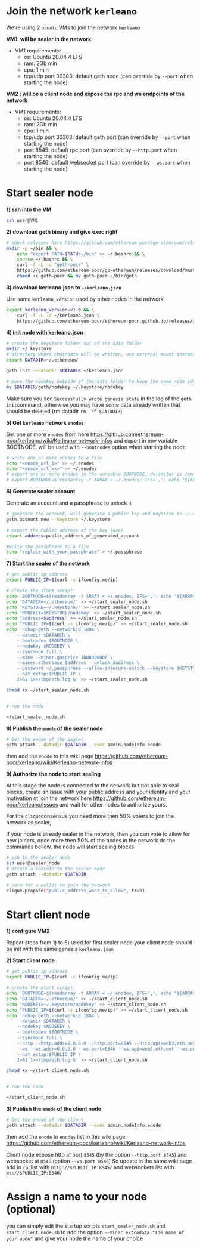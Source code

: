 # Join the network `kerleano`

We're using 2 `ubuntu` VMs to join the network `kerleano`

**VM1: will be sealer in the network**
- VM1 requirements: 
    * os: Ubuntu 20.04.4 LTS
    * ram: 2Gb min
    * cpu: 1 min
    * tcp/udp port 30303: default geth node (can override by `--port` when starting the node)

**VM2 : will be a client node and expose the rpc and ws endpoints of the network**
- VM1 requirements: 
    * os: Ubuntu 20.04.4 LTS
    * ram: 2Gb min
    * cpu: 1 min
    * tcp/udp port 30303: default geth port (can override by `--port` when starting the node)
    * port 8545: default rpc port (can override by `--http.port` when starting the node)
    * port 8546: default websocket port (can override by `--ws.port` when starting the node)

# Start sealer node

**1) ssh into the VM**

```sh
ssh user@VM1
```

**2) download geth binary and give exec right**

```sh
# check releases here https://github.com/ethereum-pocr/go-ethereum/releases
mkdir -p ~/bin && \
    echo "export PATH=$PATH:~/bin" >> ~/.bashrc && \
    source ~/.bashrc && \
    curl -f -L -o "geth-pocr" \
    https://github.com/ethereum-pocr/go-ethereum/releases/download/master/geth && \
    chmod +x geth-pocr && mv geth-pocr ~/bin/geth
```

**3) download kerleano.json to `~/kerleano.json`** 

Use same `kerleano_version` used by other nodes in the network
```sh
export kerleano_version=v1.0 && \
    curl -f -L -o ~/kerleano.json \
    https://github.com/ethereum-pocr/ethereum-pocr.github.io/releases/download/$kerleano_version/kerleano.json
```


**4) init node with kerleano.json**

```sh
# create the keystore folder out of the data folder
mkdir ~/.keystore
# directory where chaindata will be written, use external mount instead of ~/.ethereum/
export DATADIR=~/.ethereum/

geth init --datadir $DATADIR ~/kerleano.json

# move the nodekey outside of the data folder to keep the same node identity after a cleanup
mv $DATADIR/geth/nodekey ~/.keystore/nodekey
```

Make sure you see `Successfully wrote genesis state` in the log of the `geth init`command, otherwise you may have some data already written that should be deleted (rm datadir `rm -rf $DATADIR`)


**5) Get `kerleano` network `enodes`**

Get one or more `enodes` from here https://github.com/ethereum-pocr/kerleano/wiki/Kerleano-network-infos and export in env variable BOOTNODE.
will be used with `--bootnodes` option when starting the node

```sh
# write one or more enodes to a file 
echo "<enode_url_1>" >> ~/.enodes
echo "<enode_url_xx>" >> ~/.enodes
# export one or more enodes in the variable BOOTNODE, delimiter is comma`
# export BOOTNODE=$(readarray -t ARRAY < ~/.enodes; IFS=','; echo "${ARRAY[*]}")
```

**6) Generate sealer account**

Generate an account and a passphrase to unlock it
```sh
# generate the account, will generate a public key and keystore in ~/.ethereum/keystore/
geth account new --keystore ~/.keystore

# export the Public address of the key (use)
export address=public_address_of_generated_account

#write the passphrase to a file
echo "replace_with_your_passphrase" > ~/.passphrase

```

**7) Start the sealer of the network**

```sh
# get public ip address
export PUBLIC_IP=$(curl -s ifconfig.me/ip)

# create the start script
echo 'BOOTNODE=$(readarray -t ARRAY < ~/.enodes; IFS=','; echo "${ARRAY[*]}")' > ~/start_sealer_node.sh
echo 'DATADIR=~/.ethereum/' >> ~/start_sealer_node.sh
echo 'KEYSTORE=~/.keystore/' >> ~/start_sealer_node.sh
echo 'NODEKEY=$KEYSTORE/nodekey' >> ~/start_sealer_node.sh
echo "address=$address" >> ~/start_sealer_node.sh
echo "PUBLIC_IP=$(curl -s ifconfig.me/ip)" >> ~/start_sealer_node.sh
echo 'nohup geth --networkid 1804 \
    --datadir $DATADIR \
    --bootnodes $BOOTNODE \
    --nodekey $NODEKEY \
    --syncmode full \
    --mine --miner.gasprice 1000000000 \
    --miner.etherbase $address --unlock $address \
    --password ~/.passphrase --allow-insecure-unlock --keystore $KEYSTORE \
    --nat extip:$PUBLIC_IP \
    2>&1 1>>/tmp/eth.log &' >> ~/start_sealer_node.sh 

chmod +x ~/start_sealer_node.sh


# run the node

~/start_sealer_node.sh
```


**8) Publish the `enode` of the sealer node**

```sh
# Get the enode of the sealer
geth attach --datadir $DATADIR --exec admin.nodeInfo.enode
```

then add the `enode` to this wiki page https://github.com/ethereum-pocr/kerleano/wiki/Kerleano-network-infos

**9) Authorize the node to start sealing**

At this stage the node is connected to the network but not able to seal blocks, create an issue with your public address and your identity and your motivation ot join the network here https://github.com/ethereum-pocr/kerleano/issues and wait for other nodes to authorize yours.

For the `clique`consensus you need more then 50% voters to join the network as sealer,

If your node is already sealer in the network, then you can vote to allow for new joiners,
once more then 50% of the nodes in the network do the commands bellow, the node will start sealing blocks
```sh
# ssh to the sealer node
ssh user@sealer_node
# attach a console to the sealer node
geth attach --datadir $DATADIR

# vote for a wallet to join the network
clique.propose("public_address_want_to_allow", true)
```

# Start client node

**1) configure VM2**

Repeat steps from 1) to 5) used for first sealer node 
your client node should be init with the same genesis `kerleano.json`


**2) Start client node**

```sh
# get public ip address
export PUBLIC_IP=$(curl -s ifconfig.me/ip)

# create the start script
echo 'BOOTNODE=$(readarray -t ARRAY < ~/.enodes; IFS=','; echo "${ARRAY[*]}")' > ~/start_client_node.sh
echo 'DATADIR=~/.ethereum/' >> ~/start_client_node.sh
echo 'NODEKEY=~/.keystore/nodekey' >> ~/start_client_node.sh
echo "PUBLIC_IP=$(curl -s ifconfig.me/ip)" >> ~/start_client_node.sh
echo 'nohup geth --networkid 1804 \
    --datadir $DATADIR \
    --nodekey $NODEKEY \
    --bootnodes $BOOTNODE \
    --syncmode full \
    --http --http.addr=0.0.0.0 --http.port=8545 --http.api=web3,eth,net --http.corsdomain=* --http.vhosts=* \
    --ws --ws.addr=0.0.0.0 --ws.port=8546 --ws.api=web3,eth,net --ws.origins=* \
    --nat extip:$PUBLIC_IP \
    2>&1 1>>/tmp/eth.log &' >> ~/start_client_node.sh 

chmod +x ~/start_client_node.sh


# run the node

~/start_client_node.sh
````

**3) Publish the `enode` of the client node**

```sh
# Get the enode of the client
geth attach --datadir $DATADIR --exec admin.nodeInfo.enode
```
then add the `enode` to `enodes` list in this wiki page https://github.com/ethereum-pocr/kerleano/wiki/Kerleano-network-infos

Client node expose http at port `8545` (by the option `--http.port 8545`) and websocket at `8546` (option `--ws.port 8546`)
So update in the same wiki page add in `rpc`list with `http://$PUBLIC_IP:8545/` and websockets list with `ws://$PUBLIC_IP:8546/`


# Assign a name to your node (optional)

you can simply edit the startup scripts `start_sealer_node.sh` and `start_client_node.sh` to add the option `--miner.extradata "The name of your node"` and give your node the name of your choice




